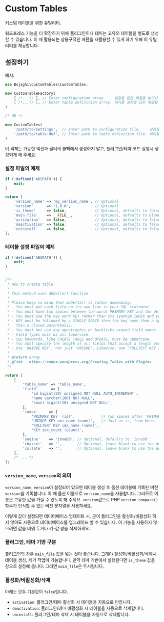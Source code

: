 # Custom Tables

커스텀 테이블을 위한 유틸리티.

워드프레스 기능을 더 확장하기 위해 플러그인이나 테마는 고유의 테이블을 별도로 생성할 수 있습니다.
이 때 활용되는 상용구적인 패턴을 재활용할 수 있게 하기 위해 이 유틸리티를 제공합니다.

## 설정하기

예시:

```php
use Bojaghi\CustomTables\CustomTables;

new CustomTableFactory(
    [ /*...*/ ], // Enter configuration array.    설정을 담은 배열을 넣거나.
    [ /*...*/ ], // Enter table definition array. 테이블 설정을 담은 배열을 넣거나.
)

/* OR */

new CustomTables(
    '/path/to/settings',  // Enter path to configuration file.    설정을 담은 파일 경로를 문자열로.
    '/path/to/table-def', // Enter path to table definition file. 테이블 설정을 담은 파일 경로를 문자열로.
)
```

이 객체는 가능한 액션과 필터의 콜백에서 생성하지 말고, 플러그인/테마 코드 실행시 생성되게 해 주세요.

### 설정 파일의 예제

```php
if (!defined('ABSPATH')) {
    exit;
}

return [
    'version_name' => 'my_version_name', // Optional
    'version'      => '1.0.0',           // Optional
    'is_theme'     => false,             // Optional, defaults to false.
    'main_file'    => __FILE__,          // Optional, defaults to blank.
    'activation'   => false,             // Optional, defaults to false. Create tables on activation.
    'deactivation' => false,             // Optional, defaults to false. Delete tables on deactivation.
    'uninstall'    => false,             // Optional, defaults to false. Delete tables on uninstall.
];
```

### 테이블 설정 파일의 예제

```php
if (!defined('ABSPATH')) {
    exit;
}


/**
 * How to create table
 *
 * This method uses dbDelta() function.
 *
 * Please keep in mind that dbDelta() is rather demanding:
 * - You must put each field on its own line in your SQL statement.
 * - You must have two spaces between the words PRIMARY KEY and the definition of your primary key.
 * - You must use the key word KEY rather than its synonym INDEX and you must include at least one KEY.
 * - KEY must be followed by a SINGLE SPACE then the key name then a space then open parenthesis with the field name
 *   then a closed parenthesis.
 * - You must not use any apostrophes or backticks around field names.
 * - Field types must be all lowercase.
 * - SQL keywords, like CREATE TABLE and UPDATE, must be uppercase.
 * - You must specify the length of all fields that accept a length parameter. int(11), for example.
 * - Use 'UNIQUE KEY', not just 'UNIQUE'. Likewise, use 'FULLTEXT KEY', and 'SPATIAL KEY'.
 *
 * @return array
 * @link   https://codex.wordpress.org/Creating_Tables_with_Plugins
 */

return [
    [
        'table_name' => 'table_name',
        'field'      => [
            'id bigint(20) unsigned NOT NULL AUTO_INCREMENT',
            'name varchar(100) NOT NULL',
            'count bigint(20) unsigned NOT NULL',
        ],
        'index'     => [
            'PRIMARY KEY  (id)',            // Two spaces after 'PRIMARY KEY'. 'PRIMARY KEY' 다음 두 개의 공백.
            'UNIQUE KEY uni_name (name)',   // Just as-is, from here.          여기부터는 그대로.
            'FULLTEXT KEY idx_name (name)',
            'KEY idx_count (count)',   
        ],  
        'engine'    => 'InnoDB', // Optional, defaults to 'InnoDB'.
        'charset'   => '',       // Optional, leave blank to use the default value of $wpdb.
        'collate'   => '',       // Optional, leave blank to use the default value of $wpdb.
    ],
    /* ... */
];
```

### `version_name`, `version`의 의미

`version_name`, `version`이 설정되어 있으면 테이블 생성 후 옵션 테이블에 기록된 버전 `version`을 기록합니다.
이 때 옵션 이름으로 `version_name`을 사용합니다. 그러므로 이름은 고유한 값을 가질 수 있도록 해 주세요.
`version`값으로 PHP `version_compare()` 함수가 인식할 수 있는 버전 문자열을 사용하세요. 

이렇게 값이 설정되면 데이터베이스 업데이트 시, 굳이 플러그인을 활성화/비활성화 하지 않아도 자동으로 데이터베이스를 업그레이드 할 수 있습니다.
이 기능을 사용하지 않으려면 값을 비워 두거나 키-값 쌍을 삭제하세요.

### 플러그인, 테마 기반 구분

플러그인의 경우 `main_file` 값을 넣는 것이 좋습니다. 그래야 활성화/비활성화/삭제시 테이블 생성, 제거 작업이 가능합니다.
만약 테마 기반에서 실행한다면 `is_theme` 값을 참으로 설정해 둡니다. 그러면 `main_file`은 무시됩니다.

### 활성화/비활성화/삭제

아래는 모두 기본값이 `false`입니다.

- `activation`: 플러그인/테마 활성화 시 테이블을 자동으로 만듭니다. 
- `deactivation`: 플러그인/테마 비활성화 시 테이블을 자동으로 삭제합니다.
- `uninstall`: 플러그인/테마 삭제 시 테이블을 자동으로 삭제합니다.
